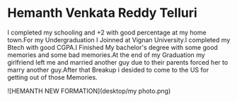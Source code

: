 # Hemanth Venkata Reddy Telluri
I completed my schooling and +2 with good percentage at my home town.For my Undergraduation I Joinned at Vignan University.I completed my Btech with good CGPA.I Finished My bachelor's degree with some good memories and some bad memories.At the end of my Graduation my girlfriend left me and married another guy due to their parents forced her to marry another guy.After that Breakup i desided to come to the US for getting out of those Memories.

![HEMANTH NEW FORMATION](desktop/my photo.png)